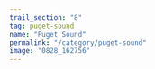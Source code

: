 ```yaml
---
trail_section: "8"
tag: puget-sound
name: "Puget Sound"
permalink: "/category/puget-sound"
image: "0828_162756"
---
```

